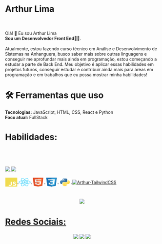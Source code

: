 <h1 align="left">Arthur Lima</h1>

###

<br clear="both">

Olá! 👋 Eu sou Arthur Lima<br>**Sou um Desenvolvedor Front End**👨‍💻.<br><br>Atualmente, estou fazendo curso técnico em Análise e Desenvolvimento de Sistemas na Anhanguera, busco saber mais sobre outras linguagens e conseguir me aprofundar mais ainda em programação, estou começando a estudar a parte de Back End. Meu objetivo é aplicar essas habilidades em projetos futuros, conseguir estudar e contribuir ainda mais para áreas em programação e em trabalhos que eu possa mostrar minha habilidades!

###

<h1 align="left">🛠️ Ferramentas que uso</h1>

  **Tecnologias:** JavaScript, HTML, CSS, React e Python   
  **Foco atual:** FullStack


###

<h1 align="left">Habilidades:</h1>

###

<br clear="both">

###

<br clear="both">
<div>
  <a href="https://github.com/limmazk">
  <img height="180em" src="https://github-readme-stats.vercel.app/api?username=limmazk&show_icons=true&theme=dark&include_all_commits=true&count_private=true"/>
  <img height="180em" src="https://github-readme-stats.vercel.app/api/top-langs/?username=limmazk&layout=compact&langs_count=16&theme=dark"/>
</div>
<div style="display: inline_block"><br>
    <img align="center" alt="Arthur-Js" height="30" width="40" src="https://raw.githubusercontent.com/devicons/devicon/master/icons/javascript/javascript-plain.svg">
    <img align="center" alt="Arthur-React" height="30" width="40" src="https://raw.githubusercontent.com/devicons/devicon/master/icons/react/react-original.svg">
    <img align="center" alt="Arthur-HTML" height="30" width="40" src="https://raw.githubusercontent.com/devicons/devicon/master/icons/html5/html5-original.svg">
    <img align="center" alt="Arthur-CSS" height="30" width="40" src="https://raw.githubusercontent.com/devicons/devicon/master/icons/css3/css3-original.svg">
    <img align="center" alt="Arthur-Python" height="30" width="40" src="https://raw.githubusercontent.com/devicons/devicon/master/icons/python/python-original.svg">
    <img align="center" alt="Arthur-TailwindCSS" height="30" width="40" src="https://raw.githubusercontent.com/marwin1991/profile-technology-icons/refs/heads/main/icons/tailwind_css.png">
</div>

###

###

<br clear="both">

<div align="center">
  <img height="500" src="https://i.pinimg.com/originals/eb/50/87/eb50875a68b04b0480fa929af2c7547c.gif"  />
</div>

###

<h1 align="left">Redes Sociais:</h1>

###

<div align="center">
  <a href="https://www.instagram.com/arthurlimma12/" target="_blank"><img src="https://img.shields.io/badge/-Instagram-%23E4405F?style=for-the-badge&logo=instagram&logoColor=white" target="_blank"></a>
  <a href ="mailto:limmaarthur08@gmail.com"><img src="https://img.shields.io/badge/-Gmail-%23333?style=for-the-badge&logo=gmail&logoColor=white" target="_blank"></a>
  <a href="https://www.linkedin.com/in/arthur-lima-027581326/" target="_blank"><img src="https://img.shields.io/badge/-LinkedIn-%230077B5?style=for-the-badge&logo=linkedin&logoColor=white" target="_blank"></a> 
</div>

###

<br clear="both">



###
